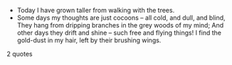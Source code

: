  - Today I have grown taller from walking with the trees.
 - Some days my thoughts are just cocoons – all cold, and dull, and blind, They hang from dripping branches in the grey woods of my mind; And other days they drift and shine – such free and flying things! I find the gold-dust in my hair, left by their brushing wings.

2 quotes